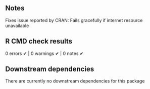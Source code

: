 ## Notes

Fixes issue reported by CRAN: Fails gracefully if internet resource unavailable

## R CMD check results

0 errors ✔ | 0 warnings ✔ | 0 notes ✔

## Downstream dependencies

There are currently no downstream dependencies for this package
